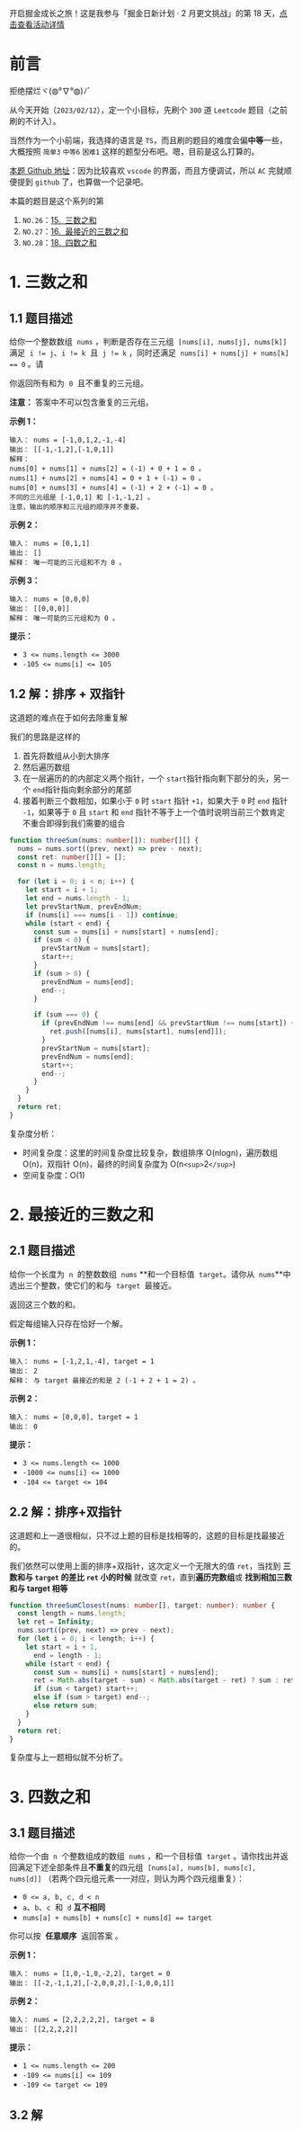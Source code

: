 开启掘金成长之旅！这是我参与「掘金日新计划 · 2 月更文挑战」的第 18 天，[点击查看活动详情](https://juejin.cn/post/7194721470063312933)

# 前言

拒绝摆烂ヾ(◍°∇°◍)ﾉﾞ

从今天开始（`2023/02/12`），定一个小目标，先刷个 `300` 道 `Leetcode` 题目（之前刷的不计入）。

当然作为一个小前端，我选择的语言是 `TS`，而且刷的题目的难度会偏**中等**一些，大概按照 `简单3` `中等6` `困难1` 这样的题型分布吧。嗯，目前是这么打算的。

[本题 Github 地址](https://github.com/coderyjw/notes/tree/master/TS%2BDataStructures%2BAlgorithms)：因为比较喜欢 `vscode` 的界面，而且方便调试，所以 `AC` 完就顺便提到 `github` 了，也算做一个记录吧。

本篇的题目是这个系列的第

1. `NO.26`：[15.  三数之和](https://leetcode.cn/problems/3sum/description/)
2. `NO.27`：[16.  最接近的三数之和](https://leetcode.cn/problems/3sum-closest/)
3. `NO.28`：[18.  四数之和](https://leetcode.cn/problems/4sum/)

# 1. 三数之和

## 1.1 题目描述

给你一个整数数组  `nums` ，判断是否存在三元组  `[nums[i], nums[j], nums[k]]`  满足  `i != j`、`i != k`  且  `j != k` ，同时还满足  `nums[i] + nums[j] + nums[k] == 0` 。请

你返回所有和为  `0`  且不重复的三元组。

**注意：** 答案中不可以包含重复的三元组。

**示例 1：**

```
输入： nums = [-1,0,1,2,-1,-4]
输出： [[-1,-1,2],[-1,0,1]]
解释：
nums[0] + nums[1] + nums[2] = (-1) + 0 + 1 = 0 。
nums[1] + nums[2] + nums[4] = 0 + 1 + (-1) = 0 。
nums[0] + nums[3] + nums[4] = (-1) + 2 + (-1) = 0 。
不同的三元组是 [-1,0,1] 和 [-1,-1,2] 。
注意，输出的顺序和三元组的顺序并不重要。
```

**示例 2：**

```
输入： nums = [0,1,1]
输出： []
解释： 唯一可能的三元组和不为 0 。
```

**示例 3：**

```
输入： nums = [0,0,0]
输出： [[0,0,0]]
解释： 唯一可能的三元组和为 0 。
```

**提示：**

- `3 <= nums.length <= 3000`
- `-105 <= nums[i] <= 105`

## 1.2 解：排序 + 双指针

这道题的难点在于如何去除重复解

我们的思路是这样的

1. 首先将数组从小到大排序
2. 然后遍历数组
3. 在一层遍历的的内部定义两个指针，一个 `start`指针指向剩下部分的头，另一个 `end`指针指向剩余部分的尾部
4. 接着判断三个数相加，如果小于 `0` 时 `start` 指针 `+1`，如果大于 `0` 时 `end` 指针 `-1`，如果等于 `0` 且 `start` 和 `end` 指针不等于上一个值时说明当前三个数肯定不重合即得到我们需要的组合

```ts
function threeSum(nums: number[]): number[][] {
  nums = nums.sort((prev, next) => prev - next);
  const ret: number[][] = [];
  const n = nums.length;

  for (let i = 0; i < n; i++) {
    let start = i + 1;
    let end = nums.length - 1;
    let prevStartNum, prevEndNum;
    if (nums[i] === nums[i - 1]) continue;
    while (start < end) {
      const sum = nums[i] + nums[start] + nums[end];
      if (sum < 0) {
        prevStartNum = nums[start];
        start++;
      }
      if (sum > 0) {
        prevEndNum = nums[end];
        end--;
      }

      if (sum === 0) {
        if (prevEndNum !== nums[end] && prevStartNum !== nums[start]) {
          ret.push([nums[i], nums[start], nums[end]]);
        }
        prevStartNum = nums[start];
        prevEndNum = nums[end];
        start++;
        end--;
      }
    }
  }
  return ret;
}
```

复杂度分析：

- 时间复杂度：这里的时间复杂度比较复杂，数组排序 O(nlogn)，遍历数组 O(n)，双指针 O(n)，最终的时间复杂度为 O(n`<sup>`2`</sup>`)
- 空间复杂度：O(1)

# 2. 最接近的三数之和

## 2.1 题目描述

给你一个长度为  `n`  的整数数组  `nums` **和一个目标值  `target`。请你从  `nums`**中选出三个整数，使它们的和与  `target`  最接近。

返回这三个数的和。

假定每组输入只存在恰好一个解。

**示例 1：**

```
输入： nums = [-1,2,1,-4], target = 1
输出： 2
解释： 与 target 最接近的和是 2 (-1 + 2 + 1 = 2) 。
```

**示例 2：**

```
输入： nums = [0,0,0], target = 1
输出： 0
```

**提示：**

- `3 <= nums.length <= 1000`
- `-1000 <= nums[i] <= 1000`
- `-104 <= target <= 104`

## 2.2 解：排序+双指针

这道题和上一道很相似，只不过上题的目标是找相等的，这题的目标是找最接近的。

我们依然可以使用上面的排序+双指针，这次定义一个无限大的值 `ret`，当找到 **三数和与 `target` 的差比 `ret` 小的时候** 就改变 `ret`，直到**遍历完数组**或 **找到相加三数和与 target 相等**

```ts
function threeSumClosest(nums: number[], target: number): number {
  const length = nums.length;
  let ret = Infinity;
  nums.sort((prev, next) => prev - next);
  for (let i = 0; i < length; i++) {
    let start = i + 1,
      end = length - 1;
    while (start < end) {
      const sum = nums[i] + nums[start] + nums[end];
      ret = Math.abs(target - sum) < Math.abs(target - ret) ? sum : ret;
      if (sum < target) start++;
      else if (sum > target) end--;
      else return sum;
    }
  }
  return ret;
}
```

复杂度与上一题相似就不分析了。

# 3. 四数之和

## 3.1 题目描述

给你一个由  `n`  个整数组成的数组  `nums` ，和一个目标值  `target` 。请你找出并返回满足下述全部条件且**不重复**的四元组  `[nums[a], nums[b], nums[c], nums[d]]` （若两个四元组元素一一对应，则认为两个四元组重复）：

- `0 <= a, b, c, d < n`
- `a`、`b`、`c`  和  `d` **互不相同**
- `nums[a] + nums[b] + nums[c] + nums[d] == target`

你可以按  **任意顺序**  返回答案 。

**示例 1：**

```
输入： nums = [1,0,-1,0,-2,2], target = 0
输出： [[-2,-1,1,2],[-2,0,0,2],[-1,0,0,1]]
```

**示例 2：**

```
输入： nums = [2,2,2,2,2], target = 8
输出： [[2,2,2,2]]
```

**提示：**

- `1 <= nums.length <= 200`
- `-109 <= nums[i] <= 109`
- `-109 <= target <= 109`

## 3.2 解

